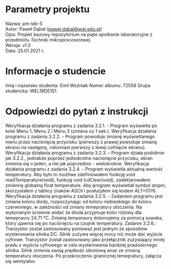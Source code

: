 # Parametry projektu

Nazwa: pm-lab-5  
Autor: Paweł Dąbal (pawel.dabal@wat.edu.pl)  
Opis: Projekt bazowy repozytorium na piąte spotkanie laboratoryjne z przedmiotu _Techniki mikroprocesorowej_.  
Wersja: v1.0  
Data: 25.01.2021 r.

# Informacje o studencie

Imię i nazwisko studenta: Emil Woźniak
Numer albumu: 72558
Grupa studencka: WEL18DE1S1

# Odpowiedzi do pytań z instrukcji
Weryfikacja działania programu z zadania 3.2.1. - Program wyświetla po kolei Menu 1, Menu 2 i Menu 3 (zmiana co 1 sek.).
Weryfikacja działania programu z zadania 3.2.2. - Program powoduje zmianę wyświetlanego menu przez naciśnięcię przycisku (pierwszy z prawej powoduje zmianę ekranu na następny, natomiast pierwszy z lewej cofnięcie ekranu).
Weryfikacja działania programu z zadania 3.2.3. - Program działa podobnie jak 3.2.2., jednakże poprzez jednokrotne naciśnięcie przycisku, ekran zmienia się o jeden, a nie jak poprzednio - wielokrotnie.
Weryfikacja działania programu z zadania 3.2.4. - Program wyświetla aktualną wartość temperatury. Aby było to możliwe zdefiniowałem funkcję void readTemperature(void), funkcję void lcdClear(void), zadeklarowałem zmiennę globalną float temperature. Aby program wyświetlał symbol stopni, skorzystałem z tablicy znaków ASCII i posłużyłem się kodem ALT+0176.
Weryfikacja działania programu z zadania 3.2.5. - Zadaniem programu jest zmiana koloru diody, rozpoczynając od koloru niebieskiego do koloru czerwonego, w zależności od zmiany temepratury otoczenia. Na wykonanym screenie widać że dioda przyjmuje kolor różowy dla temepraury 24.71 °C. Zmianę temperaury dokonujemy za pomocą suwaka, który ujawnia się po naciśnięciu na czujnik temperatury.
Zadanie 3.2.6.: Tranzystor został zastosowany ponieważ jest jednym ze sposobów wysterowania silnika DC. Silnik zużywa więcej mocy niż może dać wyjście cyfrowe. Tranzystor został zastosowany jako przełącznik zużywający mniej pradu z wyjścia cyfrowego w celu wysterowania bardziej pradożernego silnika. Silnik zmienia swoją prędkość obrotową wraz ze zmianą temperatury otoczenia. Po przekroczeniu granicznej temepratury, załącza się wentylator.